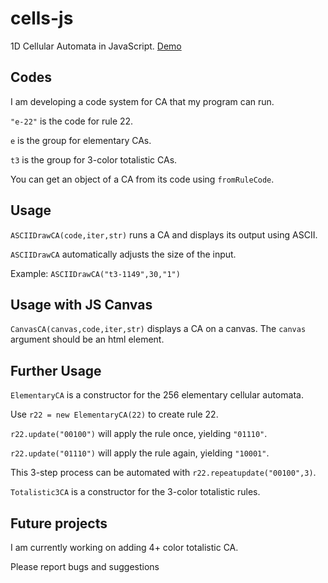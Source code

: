 # cells-js
1D Cellular Automata in JavaScript. [Demo](https://nph278.github.io/cells-js/demo.html)


## Codes

I am developing a code system for CA that my program can run.

`"e-22"` is the code for rule 22.

`e` is the group for elementary CAs.

`t3` is the group for 3-color totalistic CAs.

You can get an object of a CA from its code using `fromRuleCode`.

## Usage

`ASCIIDrawCA(code,iter,str)` runs a CA and displays its output using ASCII.

`ASCIIDrawCA` automatically adjusts the size of the input.

Example: `ASCIIDrawCA("t3-1149",30,"1")`


## Usage with JS Canvas

`CanvasCA(canvas,code,iter,str)` displays a CA on a canvas. The `canvas` argument should be an html element.

## Further Usage


`ElementaryCA` is a constructor for the 256 elementary cellular automata.

Use `r22 = new ElementaryCA(22)` to create rule 22.

`r22.update("00100")` will apply the rule once, yielding `"01110"`.

`r22.update("01110")` will apply the rule again, yielding `"10001"`.

This 3-step process can be automated with `r22.repeatupdate("00100",3)`.

`Totalistic3CA` is a constructor for the 3-color totalistic rules.


## Future projects

I am currently working on adding 4+ color totalistic CA.


Please report bugs and suggestions
